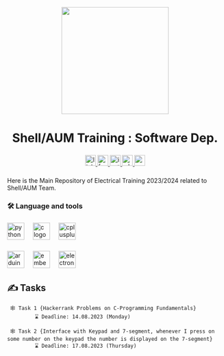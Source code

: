 <div align="center">
  <img height="250" src="https://scontent.fcai19-8.fna.fbcdn.net/v/t39.30808-6/277782644_382600263871848_1284788770234880842_n.jpg?_nc_cat=101&cb=99be929b-59f725be&ccb=1-7&_nc_sid=be3454&_nc_ohc=8P56123qsisAX_T2tQZ&_nc_ht=scontent.fcai19-8.fna&oh=00_AfCHLMZpPtaJj4fbD0mTLHNU4v6SuKU4uCHhirt_rzuzsA&oe=64D9FF1C"  />
</div>

###

<h1 align="center">Shell/AUM Training : Software Dep.</h1>

###

<div align="center">
  <a href="https://www.linkedin.com/company/sem-alexandria-university/" target="_blank">
    <img src="https://img.shields.io/static/v1?message=LinkedIn&logo=linkedin&label=&color=0077B5&logoColor=white&labelColor=&style=for-the-badge" height="25" alt="linkedin logo"  />
  </a>
  <a href="https://www.facebook.com/EcoMarathonAUT" target="_blank">
    <img src="https://img.shields.io/static/v1?message=Facebook&logo=facebook&label=&color=1877F2&logoColor=white&labelColor=&style=for-the-badge" height="25" alt="facebook logo"  />
  </a>
  <a href="https://www.instagram.com/alex_uni_motorsports/" target="_blank">
    <img src="https://img.shields.io/static/v1?message=Instagram&logo=instagram&label=&color=E4405F&logoColor=white&labelColor=&style=for-the-badge" height="25" alt="instagram logo"  />
  </a>
  <a href="https://chat.whatsapp.com/D8K8kouD5KdLJDYOqem4tt" target="_blank">
    <img src="https://img.shields.io/static/v1?message=Whatsapp&logo=whatsapp&label=&color=25D366&logoColor=white&labelColor=&style=for-the-badge" height="25" alt="whatsapp logo"  />
  </a>
  <a href="https://shellecoteam-alexandria.netlify.app/?fbclid=IwAR3QnhKv3VDaNqf_jYknS3xclT1eRP1Z-tWrBmP3H5koC13jt81MkilAzps" target="_blank">
    <img src="https://img.shields.io/static/v1?message=Website&logo=codepen&label=&color=000000&logoColor=white&labelColor=&style=for-the-badge" height="25" alt="codepen logo"  />
  </a>
</div>

###

<p align="left">Here is the Main Repository of Electrical Training 2023/2024 related to Shell/AUM Team.</p>

###

<h3 align="left">🛠 Language and tools</h3>

###

<div align="left">
  <img src="https://cdn.jsdelivr.net/gh/devicons/devicon/icons/python/python-original.svg" height="40" alt="python logo"  />
  <img width="12" />
  <img src="https://cdn.jsdelivr.net/gh/devicons/devicon/icons/c/c-original.svg" height="40" alt="c logo"  />
  <img width="12" />
  <img src="https://cdn.jsdelivr.net/gh/devicons/devicon/icons/cplusplus/cplusplus-original.svg" height="40" alt="cplusplus logo"  />
</div>

###


<div align="left">
  <img src="https://cdn.jsdelivr.net/gh/devicons/devicon/icons/arduino/arduino-original.svg" height="40" alt="arduino logo"  />
  <img width="12" />
  <img src="https://cdn.jsdelivr.net/gh/devicons/devicon/icons/embeddedc/embeddedc-original.svg" height="40" alt="embeddedc logo"  />
  <img width="12" />
  <img src="https://cdn.jsdelivr.net/gh/devicons/devicon/icons/electron/electron-original.svg" height="40" alt="electron logo"  />
</div>

###

## ✍️ Tasks
     🕸 Task 1 {Hackerrank Problems on C-Programming Fundamentals}
             ⌛ Deadline: 14.08.2023 (Monday) 

     🕸 Task 2 {Interface with Keypad and 7-segment, whenever I press on some number on the keypad the number is displayed on the 7-segment}
             ⌛ Deadline: 17.08.2023 (Thursday) 
